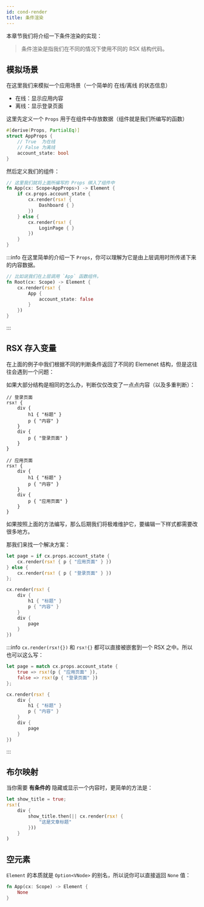 ```yaml
---
id: cond-render
title: 条件渲染
---
```


本章节我们将介绍一下条件渲染的实现：

> 条件渲染是指我们在不同的情况下使用不同的 RSX 结构代码。

## 模拟场景

在这里我们来模拟一个应用场景（一个简单的 在线/离线 的状态信息）

- 在线：显示应用内容
- 离线：显示登录页面

这里先定义一个 `Props` 用于在组件中存放数据（组件就是我们所编写的函数）

```rust
#[derive(Props, PartialEq)]
struct AppProps {
    // True  为在线
    // False 为离线
    account_state: bool
}
```

然后定义我们的组件：

```rust
// 这里我们就将上面所编写的 Props 绑入了组件中
fn App(cx: Scope<AppProps>) -> Element {
    if cx.props.account_state {
        cx.render(rsx! {
            Dashboard { }
        })
    } else {
        cx.render(rsx! {
            LoginPage { }
        })
    }
}
```

:::info
在这里简单的介绍一下 `Props`，你可以理解为它是由上层调用时所传递下来的内容数据。
```rust
// 比如说我们在上层调用 `App` 函数组件。
fn Root(cx: Scope) -> Element {
    cx.render(rsx! {
        App {
            account_state: false
        }
    })
}
```
:::

## RSX 存入变量

在上面的例子中我们根据不同的判断条件返回了不同的 Elemenet 结构，但是这往往会遇到一个问题：

如果大部分结构是相同的怎么办，判断仅仅改变了一点点内容（以及多重判断）：

```rsx
// 登录页面
rsx! {
    div {
        h1 { "标题" }
        p { "内容" }
    }
    div {
        p { "登录页面" }
    }
}

// 应用页面
rsx! {
    div {
        h1 { "标题" }
        p { "内容" }
    }
    div {
        p { "应用页面" }
    }
}
```

如果按照上面的方法编写，那么后期我们将极难维护它，要编辑一下样式都需要改很多地方。

那我们来找一个解决方案：

```rust
let page = if cx.props.account_state {
    cx.render(rsx! { p { "应用页面" } })
} else {
    cx.render(rsx! { p { "登录页面" } })
};

cx.render(rsx! { 
    div {
        h1 { "标题" }
        p { "内容" }
    }
    div {
        page
    }
})
```

:::info
`cx.render(rsx!{})` 和 `rsx!{}` 都可以直接被嵌套到一个 RSX 之中。所以也可以这么写：

```rust
let page = match cx.props.account_state {
    true => rsx!(p { "应用页面" }),
    false => rsx!(p { "登录页面" })
};

cx.render(rsx! { 
    div {
        h1 { "标题" }
        p { "内容" }
    }
    div {
        page
    }
})
```
:::

## 布尔映射

当你需要 **有条件的** 隐藏或显示一个内容时，更简单的方法是：

```rust
let show_title = true;
rsx!(
    div {
        show_title.then(|| cx.render(rsx! {
            "这是文章标题"
        }))
    }
)
```

## 空元素

`Element` 的本质就是 `Option<VNode>` 的别名，所以说你可以直接返回 `None` 值：

```rust
fn App(cx: Scope) -> Element {
    None
}
```
